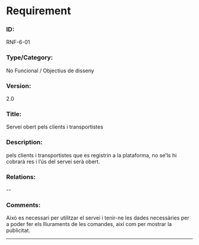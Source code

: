 # Requirement

### ID:
RNF-6-01

### Type/Category:
No Funcional / Objectius de disseny

### Version:
2.0

### Title:
Servei obert pels clients i transportistes

### Description:
pels clients i transportistes que es registrin a la plataforma, no se'ls hi cobrarà res i l’ús del servei serà obert.

### Relations:
--

### Comments:
Això es necessari per utilitzar el servei i tenir-ne les dades necessàries per a poder fer els lliuraments de les comandes, així com per mostrar la publicitat.

---